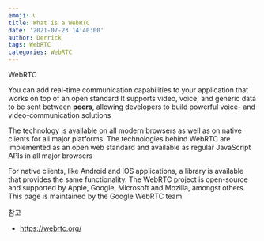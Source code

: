 ```yaml
---
emoji: 📞 
title: What is a WebRTC
date: '2021-07-23 14:40:00'
author: Derrick
tags: WebRTC
categories: WebRTC
---
```


WebRTC

You can add real-time communication capabilities to your application that works on top of an open standard
It supports video, voice, and generic data to be sent between **peers**, allowing developers to build powerful voice- and video-communication solutions

The technology is available on all modern browsers as well as on native clients for all major platforms. The technologies behind WebRTC are implemented as an open web standard and available as regular JavaScript APIs in all major browsers

For native clients, like Android and iOS applications, a library is available that provides the same functionality. The WebRTC project is open-source and supported by Apple, Google, Microsoft and Mozilla, amongst others. This page is maintained by the Google WebRTC team.


참고
- https://webrtc.org/
